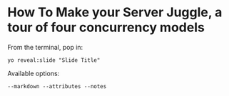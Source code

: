 
# How To Make your Server Juggle, a tour of four concurrency models

From the terminal, pop in:

  ```yo reveal:slide "Slide Title"```

Available options:

 ```--markdown --attributes --notes```
